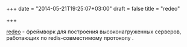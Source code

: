 +++
date = "2014-05-21T19:25:07+03:00"
draft = false
title = "redeo"

+++

<p><a href="https://github.com/bsm/redeo">redeo</a>&nbsp;- фреймворк для построения высоконагруженных серверов, работающих по redis-совместимому протоколу .</p>

